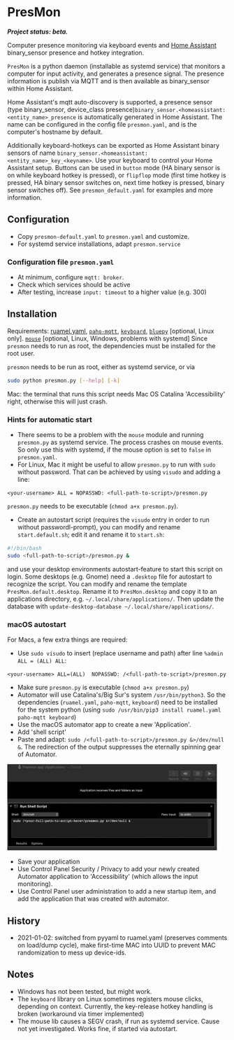 # PresMon

***Project status: beta.*** 

Computer presence monitoring via keyboard events and [Home Assistant](https://www.home-assistant.io/) binary_sensor presence and hotkey integration.

`PresMon` is a python daemon (installable as systemd service) that monitors a computer for input activity, and generates a presence signal. The presence information is publish via MQTT and is then available as binary_sensor within Home Assistant.

Home Assistant's mqtt auto-discovery is supported, a presence sensor (type binary_sensor, device_class presence)`binary_sensor.<homeassistant: <entity_name>_presence` is automatically generated in Home Assistant. The name can be configured in the config file `presmon.yaml`, and is the computer's hostname by default.

Additionally keyboard-hotkeys can be exported as Home Assistant binary sensors of name `binary_sensor.<homeassistant: <entity_name>_key_<keyname>`. Use your keyboard to control your Home Assistant setup. Buttons can be used in `button` mode (HA binary
sensor is on while keyboard hotkey is pressed), or `flipflop` mode (first time hotkey is pressed, HA binary sensor switches on, next time hotkey is pressed, binary sensor switches off). See `presmon_default.yaml` for examples and more information.

## Configuration

* Copy `presmon-default.yaml` to `presmon.yaml` and customize.
* For systemd service installations, adapt `presmon.service`

### Configuration file `presmon.yaml`

* At minimum, configure `mqtt: broker`. 
* Check which services should be active
* After testing, increase `input: timeout` to a higher value (e.g. 300)

## Installation

Requirements: [ruamel.yaml](https://pypi.org/project/ruamel.yaml/), [`paho-mqtt`](https://pypi.org/project/paho-mqtt/), [`keyboard`](https://pypi.org/project/keyboard/), [`bluepy`](https://github.com/IanHarvey/bluepy) [optional, Linux only]. [`mouse`](https://github.com/boppreh/mouse) [optional, Linux, Windows, problems with systemd] Since `presmon` needs to run as root, the dependencies must be installed for the root user.

`presmon` needs to be run as root, either as systemd service, or via

```bash
sudo python presmon.py [--help] [-k]
```

Mac: the terminal that runs this script needs Mac OS Catalina 'Accessibility' right, otherwise this will just crash.

### Hints for automatic start

* There seems to be a problem with the `mouse` module and running `presmon.py` as systemd service. The process crashes on mouse events. So only use this with systemd, if the mouse option is set to `false` in `presmon.yaml`.
* For Linux, Mac it might be useful to allow `presmon.py` to run with `sudo` without password. That can be achieved by using `visudo` and adding a line: 

```
<your-username> ALL = NOPASSWD: <full-path-to-script>/presmon.py
```

`presmon.py` needs to be executable (`chmod a+x presmon.py`).
* Create an autostart script (requires the `visudo` entry in order to run without passwordl-prompt), you can modify and rename `start.default.sh`; edit it and rename it to `start.sh`:

```bash
#!/bin/bash
sudo <full-path-to-script>/presmon.py &
```

and use your desktop environments autostart-feature to start this script on login. Some desktops (e.g. Gnome) need a `.desktop` file for autostart to recognize the script. You can modify and rename the template `PresMon.default.desktop`. Rename it to `PresMon.desktop` and copy it to an applications directory, e.g. `~/.local/share/applications/`. Then update the database with `update-desktop-database ~/.local/share/applications/`.

### macOS autostart

For Macs, a few extra things are required:

* Use `sudo visudo` to insert (replace username and path) after line `%admin      ALL = (ALL) ALL`:

```
<your-username> ALL=(ALL)  NOPASSWD: /<full-path-to-script>/presmon.py
```

* Make sure `presmon.py` is executable (`chmod a+x presmon.py`)
* Automator will use Catalina's/Big Sur's system `/usr/bin/python3`. So the dependencies (`ruamel.yaml`, `paho-mqtt`, `keyboard`) need
to be installed for the system python (using `sudo /usr/bin/pip3 install ruamel.yaml paho-mqtt keyboard`)
* Use the macOS automator app to create a new 'Application'.
* Add 'shell script'
* Paste and adapt: `sudo /<full-path-to-script>/presmon.py &>/dev/null &`. The redirection of the output suppresses the eternally spinning gear of Automator.

<img src="https://github.com/domschl/PresMon/blob/master/Resources/Automator.png" width="480" />

* Save your application
* Use Control Panel Security / Privacy to add your newly created Automator application to 'Accessibility' (which allows the input monitoring).
* Use Control Panel user administration to add a new startup item, and add the application that was created with automator. 

## History
* 2021-01-02: switched from pyyaml to ruamel.yaml (preserves comments on load/dump cycle), make first-time MAC into UUID to prevent MAC
  randomization to mess up device-ids.

## Notes

* Windows has not been tested, but might work.
* The `keyboard` library on Linux sometimes registers mouse clicks, depending on context. Currently, the key-release hotkey handling is broken (workaround via timer implemented)
* The mouse lib causes a SEGV crash, if run as systemd service. Cause not yet investigated. Works fine, if started via autostart.
